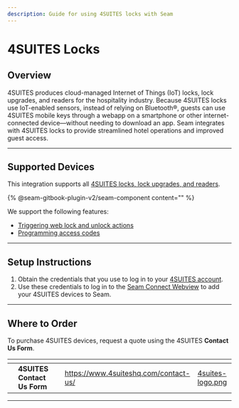 ```yaml
---
description: Guide for using 4SUITES locks with Seam
---
```


# 4SUITES Locks

## Overview

4SUITES produces cloud-managed Internet of Things (IoT) locks, lock upgrades, and readers for the hospitality industry. Because 4SUITES locks use IoT-enabled sensors, instead of relying on Bluetooth®, guests can use 4SUITES mobile keys through a webapp on a smartphone or other internet-connected device—without needing to download an app. Seam integrates with 4SUITES locks to provide streamlined hotel operations and improved guest access.

***

## Supported Devices

This integration supports all [4SUITES locks, lock upgrades, and readers](https://www.4suiteshq.com/products/).

{% @seam-gitbook-plugin-v2/seam-component content="<seam-supported-device-table
  endpoint="https://connect.getseam.com"
  client-session-token="seam_cst126DAjfor_2kxn8QAAEUkj3Zu4Nr1Aoauy"
  manufacturers='["4SUITES"]'
/>" %}

We support the following features:

* [Triggering web lock and unlock actions](../products/smart-locks/lock-and-unlock.md)
* [Programming access codes](../products/smart-locks/access-codes/)

***

## Setup Instructions

1. Obtain the credentials that you use to log in to your [4SUITES account](https://app.4suites.nl/auth/login).
2. Use these credentials to log in to the [Seam Connect Webview](../core-concepts/connect-webviews/) to add your 4SUITES devices to Seam.

***

## Where to Order

To purchase 4SUITES devices, request a quote using the 4SUITES **Contact Us Form**.

<table data-view="cards"><thead><tr><th></th><th></th><th></th><th data-hidden data-card-target data-type="content-ref"></th><th data-hidden data-card-cover data-type="files"></th></tr></thead><tbody><tr><td></td><td><strong>4SUITES Contact Us Form</strong></td><td></td><td><a href="https://www.4suiteshq.com/contact-us/">https://www.4suiteshq.com/contact-us/</a></td><td><a href="../.gitbook/assets/4suites-logo.png">4suites-logo.png</a></td></tr></tbody></table>

***


